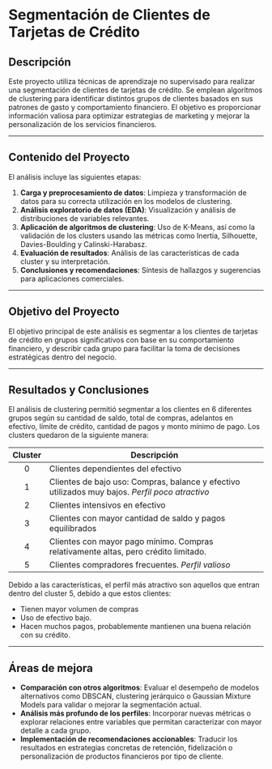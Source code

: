 # Segmentación de Clientes de Tarjetas de Crédito

## Descripción

Este proyecto utiliza técnicas de aprendizaje no supervisado para realizar una segmentación de clientes de tarjetas de crédito. Se emplean algoritmos de clustering para identificar distintos grupos de clientes basados en sus patrones de gasto y comportamiento financiero. El objetivo es proporcionar información valiosa para optimizar estrategias de marketing y mejorar la personalización de los servicios financieros.

---

## Contenido del Proyecto

El análisis incluye las siguientes etapas:

1. **Carga y preprocesamiento de datos**: Limpieza y transformación de datos para su correcta utilización en los modelos de clustering.    
2. **Análisis exploratorio de datos (EDA)**: Visualización y análisis de distribuciones de variables relevantes.
3. **Aplicación de algoritmos de clustering**: Uso de K-Means, así como la validación de los clusters usando las métricas como Inertia, Silhouette, Davies-Boulding y Calinski-Harabasz.
4. **Evaluación de resultados**: Análisis de las características de cada cluster y su interpretación.
5. **Conclusiones y recomendaciones**: Síntesis de hallazgos y sugerencias para aplicaciones comerciales.

---
## Objetivo del Proyecto

El objetivo principal de este análisis es segmentar a los clientes de tarjetas de crédito en grupos significativos con base en su comportamiento financiero, y describir cada grupo para facilitar la toma de decisiones estratégicas dentro del negocio.

---

## Resultados y Conclusiones

El análisis de clustering permitió segmentar a los clientes en 6 diferentes grupos según su cantidad de saldo, total de compras, adelantos en efectivo, límite de crédito, cantidad de pagos y monto mínimo de pago. Los clusters quedaron de la siguiente manera:

| Cluster | Descripción                                                                                     |
| :-----: | ----------------------------------------------------------------------------------------------- |
|    0    | Clientes dependientes del efectivo                                                              |
|    1    | Clientes de bajo uso: Compras, balance y efectivo utilizados muy bajos. *Perfil poco atractivo* |
|    2    | Clientes intensivos en efectivo                                                                 |
|    3    | Clientes con mayor cantidad de saldo y pagos equilibrados                                       |
|    4    | Clientes con mayor pago mínimo. Compras relativamente altas, pero crédito limitado.             |
|    5    | Clientes compradores frecuentes. *Perfil valioso*                                               |

Debido a las características, el perfil más atractivo son aquellos que entran dentro del cluster 5, debido a que estos clientes:

- Tienen mayor volumen de compras
- Uso de efectivo bajo.
- Hacen muchos pagos, probablemente mantienen una buena relación con su crédito.

---

## Áreas de mejora

- **Comparación con otros algoritmos**: Evaluar el desempeño de modelos alternativos como DBSCAN, clustering jerárquico o Gaussian Mixture Models para validar o mejorar la segmentación actual.
- **Análisis más profundo de los perfiles**: Incorporar nuevas métricas o explorar relaciones entre variables que permitan caracterizar con mayor detalle a cada grupo.
- **Implementación de recomendaciones accionables**: Traducir los resultados en estrategias concretas de retención, fidelización o personalización de productos financieros por tipo de cliente.